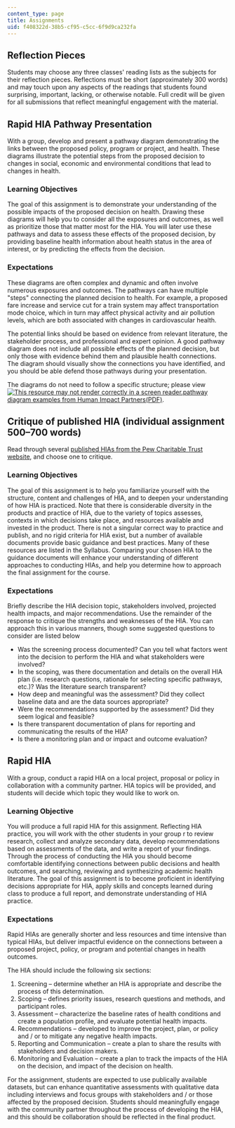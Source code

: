 ```yaml
---
content_type: page
title: Assignments
uid: f408322d-38b5-cf95-c5cc-6f9d9ca232fa
---
```


Reflection Pieces
-----------------

Students may choose any three classes' reading lists as the subjects for their reflection pieces. Reflections must be short (approximately 300 words) and may touch upon any aspects of the readings that students found surprising, important, lacking, or otherwise notable. Full credit will be given for all submissions that reflect meaningful engagement with the material.

Rapid HIA Pathway Presentation
------------------------------

With a group, develop and present a pathway diagram demonstrating the links between the proposed policy, program or project, and health. These diagrams illustrate the potential steps from the proposed decision to changes in social, economic and environmental conditions that lead to changes in health.

### Learning Objectives

The goal of this assignment is to demonstrate your understanding of the possible impacts of the proposed decision on health. Drawing these diagrams will help you to consider all the exposures and outcomes, as well as prioritize those that matter most for the HIA. You will later use these pathways and data to assess these effects of the proposed decision, by providing baseline health information about health status in the area of interest, or by predicting the effects from the decision.

### Expectations

These diagrams are often complex and dynamic and often involve numerous exposures and outcomes. The pathways can have multiple "steps" connecting the planned decision to health. For example, a proposed fare increase and service cut for a train system may affect transportation mode choice, which in turn may affect physical activity and air pollution levels, which are both associated with changes in cardiovascular health.

The potential links should be based on evidence from relevant literature, the stakeholder process, and professional and expert opinion. A good pathway diagram does not include all possible effects of the planned decision, but only those with evidence behind them and plausible health connections. The diagram should visually show the connections you have identified, and you should be able defend those pathways during your presentation.

The diagrams do not need to follow a specific structure; please view [![This resource may not render correctly in a screen reader.](/images/inacessible.gif)pathway diagram examples from Human Impact Partners(PDF)](http://www.humanimpact.org/downloads/examples-of-pathway-diagrams-linking-projects-plans-and-policies-to-health-outcomes/).

Critique of published HIA (individual assignment 500–700 words)
---------------------------------------------------------------

Read through several [published HIAs from the Pew Charitable Trust website](http://www.pewtrusts.org/en/multimedia/data-visualizations/2015/hia-map), and choose one to critique.

### Learning Objectives

The goal of this assignment is to help you familiarize yourself with the structure, content and challenges of HIA, and to deepen your understanding of how HIA is practiced. Note that there is considerable diversity in the products and practice of HIA, due to the variety of topics assesses, contexts in which decisions take place, and resources available and invested in the product. There is not a singular correct way to practice and publish, and no rigid criteria for HIA exist, but a number of available documents provide basic guidance and best practices. Many of these resources are listed in the Syllabus. Comparing your chosen HIA to the guidance documents will enhance your understanding of different approaches to conducting HIAs, and help you determine how to approach the final assignment for the course.

### Expectations

Briefly describe the HIA decision topic, stakeholders involved, projected health impacts, and major recommendations. Use the remainder of the response to critique the strengths and weaknesses of the HIA. You can approach this in various manners, though some suggested questions to consider are listed below

*   Was the screening process documented? Can you tell what factors went into the decision to perform the HIA and what stakeholders were involved?
*   In the scoping, was there documentation and details on the overall HIA plan (i.e. research questions, rationale for selecting specific pathways, etc.)? Was the literature search transparent?
*   How deep and meaningful was the assessment? Did they collect baseline data and are the data sources appropriate?
*   Were the recommendations supported by the assessment? Did they seem logical and feasible?
*   Is there transparent documentation of plans for reporting and communicating the results of the HIA?
*   Is there a monitoring plan and or impact and outcome evaluation?

Rapid HIA
---------

With a group, conduct a rapid HIA on a local project, proposal or policy in collaboration with a community partner. HIA topics will be provided, and students will decide which topic they would like to work on.

### Learning Objective

You will produce a full rapid HIA for this assignment. Reflecting HIA practice, you will work with the other students in your group r to review research, collect and analyze secondary data, develop recommendations based on assessments of the data, and write a report of your findings. Through the process of conducting the HIA you should become comfortable identifying connections between public decisions and health outcomes, and searching, reviewing and synthesizing academic health literature. The goal of this assignment is to become proficient in identifying decisions appropriate for HIA, apply skills and concepts learned during class to produce a full report, and demonstrate understanding of HIA practice.

### Expectations

Rapid HIAs are generally shorter and less resources and time intensive than typical HIAs, but deliver impactful evidence on the connections between a proposed project, policy, or program and potential changes in health outcomes.

The HIA should include the following six sections:

1.  Screening – determine whether an HIA is appropriate and describe the process of this determination.
2.  Scoping – defines priority issues, research questions and methods, and participant roles.
3.  Assessment – characterize the baseline rates of health conditions and create a population profile, and evaluate potential health impacts.
4.  Recommendations – developed to improve the project, plan, or policy and / or to mitigate any negative health impacts.
5.  Reporting and Communication – create a plan to share the results with stakeholders and decision makers.
6.  Monitoring and Evaluation – create a plan to track the impacts of the HIA on the decision, and impact of the decision on health.

For the assignment, students are expected to use publically available datasets, but can enhance quantitative assessments with qualitative data including interviews and focus groups with stakeholders and / or those affected by the proposed decision. Students should meaningfully engage with the community partner throughout the process of developing the HIA, and this should be collaboration should be reflected in the final product.